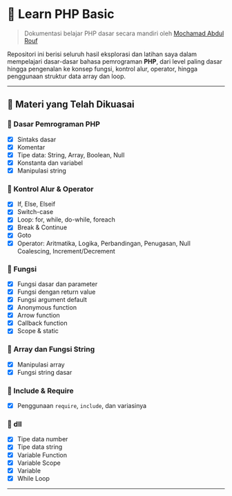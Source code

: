 # 📘 Learn PHP Basic

> Dokumentasi belajar PHP dasar secara mandiri oleh [Mochamad Abdul Rouf](https://github.com/MochamadAbdulRouf)

Repositori ini berisi seluruh hasil eksplorasi dan latihan saya dalam mempelajari dasar-dasar bahasa pemrograman **PHP**, dari level paling dasar hingga pengenalan ke konsep fungsi, kontrol alur, operator, hingga penggunaan struktur data array dan loop.

---

## 🚀 Materi yang Telah Dikuasai

### 🔹 Dasar Pemrograman PHP
- [x] Sintaks dasar
- [x] Komentar
- [x] Tipe data: String, Array, Boolean, Null
- [x] Konstanta dan variabel
- [x] Manipulasi string

### 🔹 Kontrol Alur & Operator
- [x] If, Else, Elseif
- [x] Switch-case
- [x] Loop: for, while, do-while, foreach
- [x] Break & Continue
- [x] Goto
- [x] Operator: Aritmatika, Logika, Perbandingan, Penugasan, Null Coalescing, Increment/Decrement

### 🔹 Fungsi
- [x] Fungsi dasar dan parameter
- [x] Fungsi dengan return value
- [x] Fungsi argument default
- [x] Anonymous function
- [x] Arrow function
- [x] Callback function
- [x] Scope & static

### 🔹 Array dan Fungsi String
- [x] Manipulasi array
- [x] Fungsi string dasar

### 🔹 Include & Require
- [x] Penggunaan `require`, `include`, dan variasinya

### 🔹 dll
- [x] Tipe data number
- [x] Tipe data string
- [x] Variable Function
- [x] Variable Scope
- [x] Variable
- [x] While Loop
---

